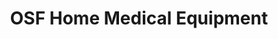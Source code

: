 ---
title: "OSF Home Medical Equipment"
url: /rockford/osf-home-medical-equipment/
shop: Sanitätshaus
---